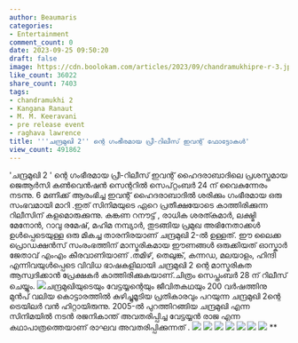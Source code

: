 ```yaml
---
author: Beaumaris
categories:
- Entertainment
comment_count: 0
date: 2023-09-25 09:50:20
draft: false
image: https://cdn.boolokam.com/articles/2023/09/chandramukhipre-r-3.jpg
like_count: 36022
share_count: 7403
tags:
- chandramukhi 2
- Kangana Ranaut
- M. M. Keeravani
- pre release event
- raghava lawrence
title: '''ചന്ദ്രമുഖി 2'' ന്റെ ഗംഭീരമായ പ്രീ-റിലീസ് ഇവന്റ് ഫോട്ടോകൾ'
view_count: 491862
---
```


'ചന്ദ്രമുഖി 2 ' ന്റെ ഗംഭീരമായ പ്രീ-റിലീസ് ഇവന്റ് ഹൈദരാബാദിലെ പ്രശസ്തമായ ജെആർസി കൺവെൻഷൻ സെന്ററിൽ സെപ്റ്റംബർ 24 ന് വൈകുന്നേരം നടന്നു. 6 മണിക്ക് ആരംഭിച്ച ഇവന്റ് ഹൈദരാബാദിൽ ശരിക്കും ഗംഭീരമായ ഒരു സംഭവമായി മാറി .ഇത് സിനിമയുടെ ഏറെ പ്രതീക്ഷയോടെ കാത്തിരിക്കുന്ന റിലീസിന് കളമൊരുക്കുന്നു. കങ്കണ റനൗട്ട് , രാധിക ശരത്കുമാർ, ലക്ഷ്മി മേനോൻ, റാവു രമേഷ്, മഹിമ നമ്പ്യാർ, തുടങ്ങിയ പ്രമുഖ അഭിനേതാക്കൾ ഉൾപ്പെടെയുള്ള ഒരു മികച്ച താരനിരയാണ് ചന്ദ്രമുഖി 2-ൽ ഉള്ളത്. ഈ ലൈക്ക പ്രൊഡക്ഷൻസ് സംരംഭത്തിന് മാസ്മരികമായ ഈണങ്ങൾ ഒരുക്കിയത് ഓസ്കാർ ജേതാവ് എംഎം കീരവാണിയാണ് .തമിഴ്, തെലുങ്ക്, കന്നഡ, മലയാളം, ഹിന്ദി എന്നിവയുൾപ്പെടെ വിവിധ ഭാഷകളിലായി ചന്ദ്രമുഖി 2 ന്റെ മാസ്മരികത ആസ്വദിക്കാൻ പ്രേക്ഷകർ കാത്തിരിക്കുകയാണ്.ചിത്രം സെപ്തംബർ 28 ന് റിലീസ് ചെയ്യും. ![](https://cdn.boolokam.com/articles/2023/09/chandramukhipre-r-3.jpg)ചന്ദ്രമുഖിയുടെയും വേട്ടയ്യന്റെയും ജീവിതകഥയും 200 വർഷത്തിനു മുൻപ് വലിയ കൊട്ടാരത്തിൽ കുഴിച്ചുമൂടിയ പ്രതികാരവും പറയുന്ന ചന്ദ്രമുഖി 2ന്റെ ട്രെയിലർ വൻ ഹിറ്റായിരുന്നു. 2005-ൽ പുറത്തിറങ്ങിയ ചന്ദ്രമുഖി എന്ന സിനിമയിൽ നടൻ രജനികാന്ത് അവതരിപ്പിച്ച വേട്ടയ്യൻ രാജ എന്ന കഥാപാത്രത്തെയാണ് രാഘവ അവതരിപ്പിക്കുന്നത് . ![](https://cdn.boolokam.com/articles/2023/09/chandramukhipre-r-1.jpg) ![](https://cdn.boolokam.com/articles/2023/09/chandramukhipre-r-4.jpg) ![](https://cdn.boolokam.com/articles/2023/09/chandramukhipre-r-5.jpg) ![](https://cdn.boolokam.com/articles/2023/09/chandramukhipre-r-6.jpg) ![](https://cdn.boolokam.com/articles/2023/09/chandramukhipre-r-7.jpg) ![](https://cdn.boolokam.com/articles/2023/09/chandramukhipre-r-8.jpg) ![](https://cdn.boolokam.com/articles/2023/09/chandramukhipre-r-9.jpg) **